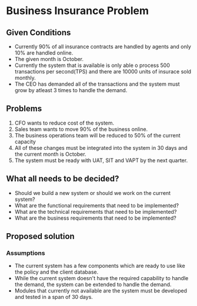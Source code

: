 # Business Insurance Problem

## Given Conditions

* Currently 90% of all insurance contracts are handled by agents and only 10% are handled online.
* The given month is October.
* Currently the system that is available is only able o process 500 transactions per second(TPS) and there are 10000 units of insurace sold monthly.
* The CEO has demanded all of the transactions and the system must grow by atleast 3 times to handle the demand.

## Problems

1. CFO wants to reduce cost of the system.
2. Sales team wants to move 90% of the business online.
3. The business operations team will be reduced to 50% of the current capacity
4. All of these changes must be integrated into the system in 30 days and the current month is October.
5. The system must be ready with UAT, SIT and VAPT by the next quarter.

## What all needs to be decided?

* Should we build a new system or should we work on the current system?
* What are the functional requirements that need to be implemented?
* What are the technical requirements that need to be implemented?
* What are the business requirements that need to be implemented?

## Proposed solution

### Assumptions

* The current system has a few components which are ready to use like the policy and the client database.
* While the current system doesn't have the required capability to handle the demand, the system can be extended to handle the demand.
* Modules that currently not available are the system must be developed and tested in a span of 30 days.
